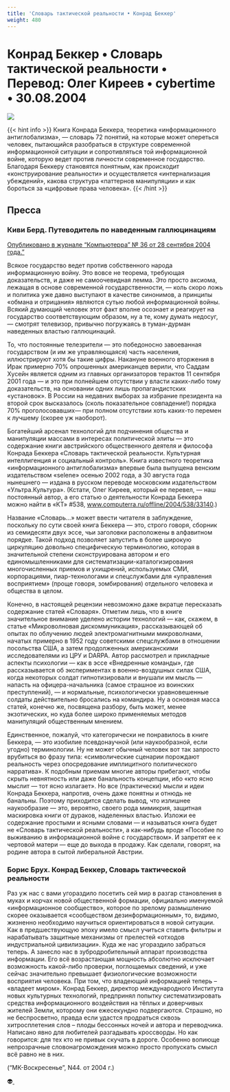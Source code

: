 ```yaml
---
title: 'Словарь тактической реальности • Конрад Беккер'
weight: 480
---
```


# Конрад Беккер • **Словарь тактической реальности** • Перевод: Олег Киреев • cybertime • 30.08.2004

![](/img/bekker.gif)

{{< hint info >}}
Книга Конрада Беккера, теоретика «информационного антиглобализма», — словарь 72 понятий, на которые может опереться человек, пытающийся разобраться в структуре современной информационной ситуации и сопротивляться той информационной войне, которую ведет против личности современное государство. Благодаря Беккеру становятся понятным, как происходит «конструирование реальности» и осуществляется «интернализация убеждений», какова структура «паттернов манипуляции» и как бороться за «цифровые права человека».
{{< /hint >}}

## Пресса

### Киви Берд. Путеводитель по наведенным галлюцинациям

[Опубликовано в журнале “Компьютерра” № 36 от 28 сентября 2004 года.”](https://web.archive.org/web/20081204195720/http://offline.computerra.ru/2004/560/35983/)

Всякое государство ведет против собственного народа информационную войну. Это вовсе не теорема, требующая доказательств, и даже не самоочевидная лемма. Это просто аксиома, лежащая в основе современной государственности, — коль скоро ложь и политика уже давно выступают в качестве синонимов, а принципы «обмана и отрицания» являются сутью любой информационной войны. Всякий думающий человек этот факт вполне осознает и реагирует на государство соответствующим образом, ну а те, кому думать недосуг, — смотрят телевизор, привычно погружаясь в туман-дурман наведенных властью галлюцинаций.

То, что постоянные телезрители — это победоносно завоеванная государством (и им же управляющаяся) часть населения, иллюстрируют хотя бы такие цифры. Накануне военного вторжения в Ирак примерно 70% опрошенных американцев верили, что Саддам Хусейн является одним из главных организаторов терактов 11 сентября 2001 года — и это при полнейшем отсутствии у власти каких-либо тому доказательств, на основании одних лишь пропагандистских «установок». В России на недавних выборах за избрание президента на второй срок высказалось (сколь показательное совпадение!) порядка 70% проголосовавших— при полном отсутствии хоть каких-то перемен к лучшему (скорее уж наоборот).

Богатейший арсенал технологий для подчинения общества и манипуляции массами в интересах политической элиты — это содержание книги австрийского общественного деятеля и философа Конрада Беккера «Словарь тактической реальности. Культурная интеллигенция и социальный контроль». Книга известного теоретика «информационного антиглобализма» впервые была выпущена венским издательством «selene» осенью 2002 года, а 30 августа года нынешнего — издана в русском переводе московским издательством «Ультра.Культура». (Кстати, Олег Киреев, который ее перевел, — наш постоянный автор, а его статью о деятельности Конрада Беккера можно найти в «КТ» #538, www.computerra.ru/offline/2004/538/33140.)

Название «Словарь…» может ввести читателя в заблуждение, поскольку по сути своей книга Беккера — это, строго говоря, сборник из семидесяти двух эссе, чьи заголовки расположены в алфавитном порядке. Такой подход позволяет запустить в более широкую циркуляцию довольно специфическую терминологию, которая в значительной степени сконструирована автором и его единомышленниками для систематизации-каталогизирования многочисленных приемов и ухищрений, используемых СМИ, корпорациями, пиар-технологами и спецслужбами для «управления восприятием» (проще говоря, зомбирования) отдельного человека и общества в целом.

Конечно, в настоящей рецензии невозможно даже вкратце пересказать содержание статей «Словаря». Отметим лишь, что в книге значительное внимание уделено истории технологий — как, скажем, в статье «Микроволновая дискоммуникация», рассказывающей об опытах по облучению людей электромагнитными микроволнами, начатых примерно в 1952 году советскими спецслужбами в отношении посольства США, а затем продолженных американскими исследователями из ЦРУ и DARPA. Автор рассмотрел и прикладные аспекты психологии — как в эссе «Внедренные команды», где рассказывается об экспериментах в военно-воздушных силах США, когда некоторых солдат гипнотизировали и внушали им мысль — напасть на офицера-начальника (самое страшное из воинских преступлений), — и нормальные, психологически уравновешенные солдаты действительно бросались на командира. Ну а основная масса статей, конечно же, посвящена разбору, быть может, менее экзотических, но куда более широко применяемых методов манипуляций общественным мнением.

Единственное, пожалуй, что категорически не понравилось в книге Беккера, — это изобилие псевдонаучной (или наукообразной, если угодно) терминологии. Ну не может обычный человек вот так запросто врубиться во фразу типа: «символические сценарии порождают реальность через опосредование имплицитного политического нарратива». К подобным приемам многие авторы прибегают, чтобы скрыть невнятность или даже банальность концепции, ибо «кто ясно мыслит — тот ясно излагает». Но все (практически) мысли и идеи Конрада Беккера, напротив, очень даже понятны и отнюдь не банальны. Поэтому приходится сделать вывод, что излишнее наукообразие — это, вероятно, своего рода мимикрия, защитная маскировка книги от дураков, наделенных властью. Изложи ее содержание простыми и ясными словами — и называться книга будет не «Словарь тактической реальности», а как-нибудь вроде «Пособие по выживанию в информационной войне с государством». И запретят ее к чертовой матери — еще до выхода в продажу. Как сделали, говорят, на родине автора в сытой либеральной Австрии.

### Борис Брух. Конрад Беккер, Словарь тактической реальности

Раз уж нас с вами угораздило посетить сей мир в разгар становления в муках и корчах новой общественной формации, официально именуемой «информационное сообщество», которое по зрелому размышлению скорее оказывается «сообществом дезинформационным», то, видимо, жизненно необходимо научиться ориентироваться в новой ситуации. Как в предшествующую эпоху имело смысл учиться ставить фильтры и нарабатывать защитные механизмы от прелестей «отходов индустриальной цивилизации». Куда же нас угораздило забраться теперь. А занесло нас в зубродробительный аппарат производства информации. Его всё возрастающая мощность абсолютно исключает возможность какой-либо проверки, поглощаемых сведений, и уже сейчас значительно превышает физиологические возможности восприятия человека. При том, что владеющий информацией теперь – «владеет миром». Конрад Беккер, директор международного Института новых культурных технологий, предпринял попытку систематизировать средства информационного воздействия на тёплых и доверчивых жителей Земли, которому они ежесекундно подвергаются. Страшно, но не беспросветно, правда если удастся продраться сквозь хитросплетения слов – плоды бессонных ночей и автора и переводчика. Написано явно для любителей разгадывать кроссворды. Но как говорится: для тех кто не привык скучать в дороге. Особенно вопиюще непрозрачные словонагромождения можно просто пропускать смысл всё равно не в них.

(“МК-Воскресенье”, N44. от 2004 г.)

👽[ ](http://flibusta.is/b/125847)